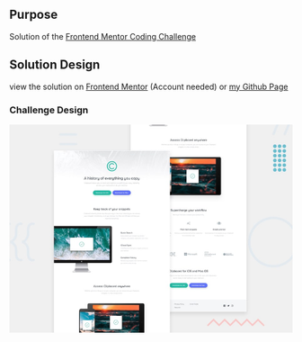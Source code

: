 ## Purpose
Solution of the [Frontend Mentor Coding Challenge](https://www.frontendmentor.io/challenges/clipboard-landing-page-5cc9bccd6c4c91111378ecb9)

## Solution Design
view the solution on [Frontend Mentor](https://www.frontendmentor.io/challenges/clipboard-landing-page-5cc9bccd6c4c91111378ecb9/hub?share=true) (Account needed) or [my Github Page](https://m1mmseen.github.io/Frontend-Mentor-Clipboard-Landing-Page/)


### Challenge Design

![Design preview for the Clipboard landing page coding challenge](./design/desktop-preview.jpg)




